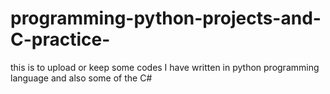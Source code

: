 # programming-python-projects-and-C-practice-
this is to upload or keep some codes I have written in python programming language and also some of the C#
